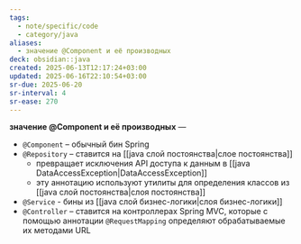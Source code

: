```yaml
---
tags:
  - note/specific/code
  - category/java
aliases:
  - значение @Component и её производных
deck: obsidian::java
created: 2025-06-13T12:17:24+03:00
updated: 2025-06-16T22:10:54+03:00
sr-due: 2025-06-20
sr-interval: 4
sr-ease: 270
---
```


**значение @Component и её производных**
—
- `@Component` – обычный бин Spring
- `@Repository` – ставится на [[java слой постоянства|слое постоянства]]
	- превращает исключения API доступа к данным в [[java DataAccessException|DataAccessException]]
	- эту аннотацию используют утилиты для определения классов из [[java слой постоянства|слоя постоянства]]
- `@Service` - бины из [[java слой бизнес-логики|слоя бизнес-логики]]
- `@Controller` – ставится на контроллерах Spring MVC, которые с помощью аннотации `@RequestMapping` определяют обрабатываемые их методами URL
